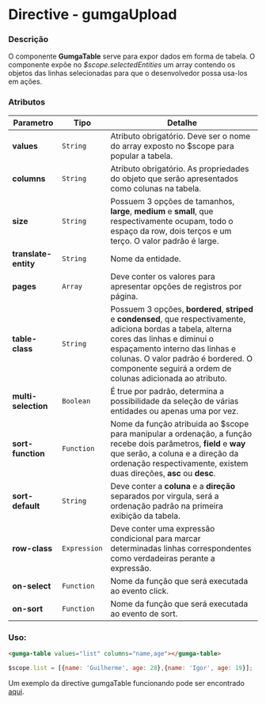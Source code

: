 # Directive - gumgaUpload

### Descrição
O componente **GumgaTable** serve para expor dados em forma de tabela. O componente expõe no *$scope.selectedEntities* um array contendo os objetos das linhas selecionadas para que o desenvolvedor possa usa-los em ações.

### Atributos

| Parametro | Tipo | Detalhe |
| - | - | - |
| **values** | `String` | Atributo obrigatório. Deve ser o nome do array exposto no $scope para popular a tabela. |
| **columns** | `String` | Atributo obrigatório. As propriedades do objeto que serão apresentados como colunas na tabela. |
| **size** | `String` | Possuem 3 opções de tamanhos, **large**, **medium** e **small**, que respectivamente ocupam, todo o espaço da row, dois terços e um terço. O valor padrão é large. |
| **translate-entity** | `String` | Nome da entidade. |
| **pages** | `Array` | Deve conter os valores para apresentar opções de registros por página. |
| **table-class** | `String` | Possuem 3 opções, **bordered**, **striped** e **condensed**, que respectivamente, adiciona bordas a tabela, alterna cores das linhas e diminui o espaçamento interno das linhas e colunas. O valor padrão é bordered. O componente seguirá a ordem de colunas adicionada ao atributo. |
| **multi-selection** | `Boolean` | É true por padrão, determina a possibilidade da seleção de várias entidades ou apenas uma por vez. |
| **sort-function** | `Function` | Nome da função atribuida ao $scope para manipular a ordenação, a função recebe dois parâmetros, **field** e **way** que serão, a coluna e a direção da ordenação respectivamente, existem duas direções, **asc** ou **desc**. |
| **sort-default** | `String` | Deve conter a **coluna** e a **direção** separados por virgula, será a ordenação padrão na primeira exibição da tabela. |
| **row-class** | `Expression` | Deve conter uma expressão condicional para marcar determinadas linhas correspondentes como verdadeiras perante a expressão. |
| **on-select** | `Function` | Nome da função que será executada ao evento click. |
| **on-sort** | `Function` | Nome da função que será executada ao evento de sort. |

### Uso:
```html
<gumga-table values="list" columns="name,age"></gumga-table>
```
```js
$scope.list = [{name: 'Guilherme', age: 28},{name: 'Igor', age: 19}];
```

Um exemplo da directive gumgaTable funcionando pode ser encontrado [aqui](http://embed.plnkr.co/SALkp5bKRZ1aywsrpmEX).
